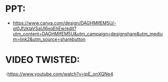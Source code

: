 # PPT: 

- https://www.canva.com/design/DAGHMlfEM5U/-gi0JfzklaVSaUI6xqEhEw/edit?utm_content=DAGHMlfEM5U&utm_campaign=designshare&utm_medium=link2&utm_source=sharebutton

# VIDEO TWISTED: 

-https://www.youtube.com/watch?v=ipE_onXQNe4
